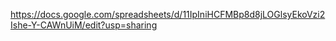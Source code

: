 https://docs.google.com/spreadsheets/d/11IpIniHCFMBp8d8jLOGlsyEkoVzi2Ishe-Y-CAWnUiM/edit?usp=sharing
